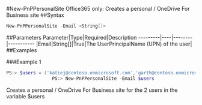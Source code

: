 #New-PnPPersonalSite
Office365 only: Creates a personal / OneDrive For Business site
##Syntax
```powershell
New-PnPPersonalSite -Email <String[]>
```


##Parameters
Parameter|Type|Required|Description
---------|----|--------|-----------
|Email|String[]|True|The UserPrincipalName (UPN) of the user|
##Examples

###Example 1
```powershell
PS:> $users = ('katiej@contoso.onmicrosoft.com','garth@contoso.onmicrosoft.com')
                 PS:> New-PnPPersonalSite -Email $users
```
Creates a personal / OneDrive For Business site for the 2 users in the variable $users
